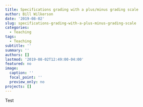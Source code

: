 ```yaml
---
title: Specifications grading with a plus/minus grading scale
author: Bill Wilkerson
date: '2019-08-02'
slug: specifications-grading-with-a-plus-minus-grading-scale
categories:
  - Teaching
tags:
  - Teaching
subtitle: ''
summary: ''
authors: []
lastmod: '2019-08-02T12:49:00-04:00'
featured: no
image:
  caption: ''
  focal_point: ''
  preview_only: no
projects: []
---
```


Test